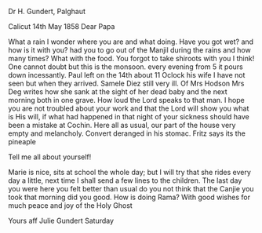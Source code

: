 Dr H. Gundert, Palghaut

 Calicut 14th May 1858
Dear Papa

What a rain I wonder where you are and what doing. Have you got wet? and how is it with you? had you to go out of the Manjil during the rains and how many times? What with the food. You forgot to take shiroots with you I think! One cannot doubt but this is the monsoon. every evening from 5 it pours down incessantly. Paul left on the 14th about 11 Oclock his wife I have not seen but when they arrived. Samele Diez still very ill. Of Mrs Hodson Mrs Deg writes how she sank at the sight of her dead baby and the next morning both in one grave. How loud the Lord speaks to that man. I hope you are not troubled about your work and that the Lord will show you what is His will, if what had happened in that night of your sickness should have been a mistake at Cochin. Here all as usual, our part of the house very empty and melancholy. Convert deranged in his stomac. Fritz says its the pineaple

Tell me all about yourself!

Marie is nice, sits at school the whole day; but I will try that she rides every day a little, next time I shall send a few lines to the children. The last day you were here you felt better than usual do you not think that the Canjie you took that morning did you good. How is doing Rama? 
With good wishes for much peace and joy of the Holy Ghost

 Yours aff
 Julie Gundert
Saturday

